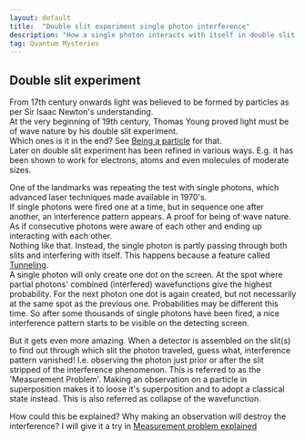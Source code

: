 ```yaml
---
layout: default
title:  "Double slit experiment single photon interference"
description: "How a single photon interacts with itself in double slit experiment"
tag: Quantum Mysteries
---
```


## Double slit experiment

From 17th century onwards light was believed to be formed by particles as per Sir Isaac Newton's understanding.  
At the very beginning of 19th century, Thomas Young proved light must be of wave nature by his double slit experiment.   
Which ones is it in the end? See [Being a particle](https://veikkonyfors.github.io/blog/2022/03/15/being-a-particle.html) for that.  
Later on double slit experiment has been refined in various ways. E.g. it has been shown to work for electrons, atoms and even molecules of moderate sizes.

One of the landmarks was repeating the test with single photons, which advanced laser techniques made available in 1970's.  
If single photons were fired one at a time, but in sequence one after another, an interference pattern appears. A proof for being of wave nature.  As if consecutive photons were aware of each other and ending up interacting with each other.  
Nothing like that. Instead, the single photon is partly passing through both slits and interfering with itself. This happens because a feature called [Tunneling](https://veikkonyfors.github.io/blog/2022/01/31/tunneling.html).  
A single photon will only create one dot on the screen. At the spot where partial photons' combined (interfered) wavefunctions give the highest probability. For the next photon one dot is again created, but not necessarily at the same spot as the previous one. Probabilities may be different this time. So after some thousands of single photons have been fired, a nice interference pattern starts to be visible on the detecting screen.

But it gets even more amazing. When a detector is assembled on the slit(s) to find out through which slit the photon traveled, guess what, interference pattern vanished! I.e. observing the photon just prior or after the slit stripped of the interference phenomenon. This is referred to as the 'Measurement Problem'. Making an observation on a particle in superposition makes it to loose it's superposition and to adopt a classical state instead. This is also referred as collapse of the wavefunction.

How could this be explained? Why making an observation will destroy the interference? I will give it a try in [Measurement problem explained](https://veikkonyfors.github.io/blog/2022/03/21/measurement-problem-explained.html)



